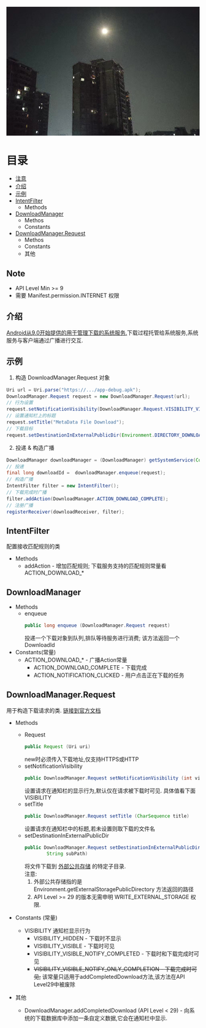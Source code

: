 ![head](./image.jpg)
# 目录
*   [注意](#note)
*   [介绍](#介绍)
*   [示例](#示例)
*   [IntentFilter](#IntentFilter)
    -   Methods
*   [DownloadManager](#downloadmanager)
    -   Methos
    -   Constants
*   [DownloadManager.Request ](#downloadmanagerrequest)
    -   Methos
    -   Constants
    -   其他
## Note
* API Level Min >= 9
* 需要 Manifest.permission.INTERNET 权限

## 介绍
<u>Android从9.0开始提供的用于管理下载的系统服务.</u>下载过程托管给系统服务,系统服务与客户端通过广播进行交互.

## 示例
1. 构造 DownloadManager.Request 对象
```Java
Uri url = Uri.parse("https://.../app-debug.apk");
DownloadManager.Request request = new DownloadManager.Request(url);
// 行为设置
request.setNotificationVisibility(DownloadManager.Request.VISIBILITY_VISIBLE);
// 设置通知栏上的标题
request.setTitle("MetaData File Download");
// 下载目标
request.setDestinationInExternalPublicDir(Environment.DIRECTORY_DOWNLOADS, "my_file.apk");
```
2. 投递 & 构造广播
``` java
DownloadManager downloadManager = (DownloadManager) getSystemService(Context.DOWNLOAD_SERVICE);
// 投递
final long downloadId =  downloadManager.enqueue(request);
// 构造广播
IntentFilter filter = new IntentFilter();
// 下载完成时广播
filter.addAction(DownloadManager.ACTION_DOWNLOAD_COMPLETE);
// 注册广播
registerReceiver(downloadReceiver, filter);
```
## IntentFilter
配置接收匹配规则的类
*   Methods
    -   addAction - 增加匹配规则; 下载服务支持的匹配规则常量看 ACTION_DOWNLOAD_*

## DownloadManager
*   Methods
    -   enqueue
        ```java
        public long enqueue (DownloadManager.Request request)
        ```
        投递一个下载对象到队列,排队等待服务进行消费; 该方法返回一个DownloadId
*   Constants(常量)
    -   ACTION_DOWNLOAD_* - 广播Action常量
        -   ACTION_DOWNLOAD_COMPLETE - 下载完成
        -   ACTION_NOTIFICATION_CLICKED - 用户点击正在下载的任务


## DownloadManager.Request 
用于构造下载请求的类. [链接到官方文档](https://developer.android.com/reference/android/app/DownloadManager.Request)  
* Methods
    -   Request
        ```java
        public Request (Uri uri)
        ```
        new时必须传入下载地址,仅支持HTTPS或HTTP
    -   setNotificationVisibility
        ```java
        public DownloadManager.Request setNotificationVisibility (int visibility)
        ```
        设置请求在通知栏的显示行为,默认仅在请求被下载时可见. 具体值看下面VISIBILITY 
    -   setTitle
        ```java
        public DownloadManager.Request setTitle (CharSequence title)
        ```
        设置请求在通知栏中的标题,若未设置则取下载的文件名
    -   setDestinationInExternalPublicDir
        ```java
        public DownloadManager.Request setDestinationInExternalPublicDir (String dirType, 
                String subPath)
        ```
        将文件下载到 <u>外部公共存储</u> 的特定子目录.  
        注意:  
        1.  外部公共存储指的是 Environment.getExternalStoragePublicDirectory 方法返回的路径
        2.  API Level >= 29 的版本无需申明 WRITE_EXTERNAL_STORAGE 权限.


*   Constants (常量)
    - VISIBILITY 通知栏显示行为
        - VISIBILITY_HIDDEN - 下载时不显示
        - VISIBILITY_VISIBLE - 下载时可见
        - VISIBILITY_VISIBLE_NOTIFY_COMPLETED - 下载时和下载完成时可见
        - ~~VISIBILITY_VISIBLE_NOTIFY_ONLY_COMPLETION - 下载完成时可见;~~ 该常量只适用于addCompletedDownload方法,该方法在API Level29中被废除

*   其他
    - DownloadManager.addCompletedDownload (API Level < 29) - 向系统的下载数据库中添加一条自定义数据,它会在通知栏中显示.
    
